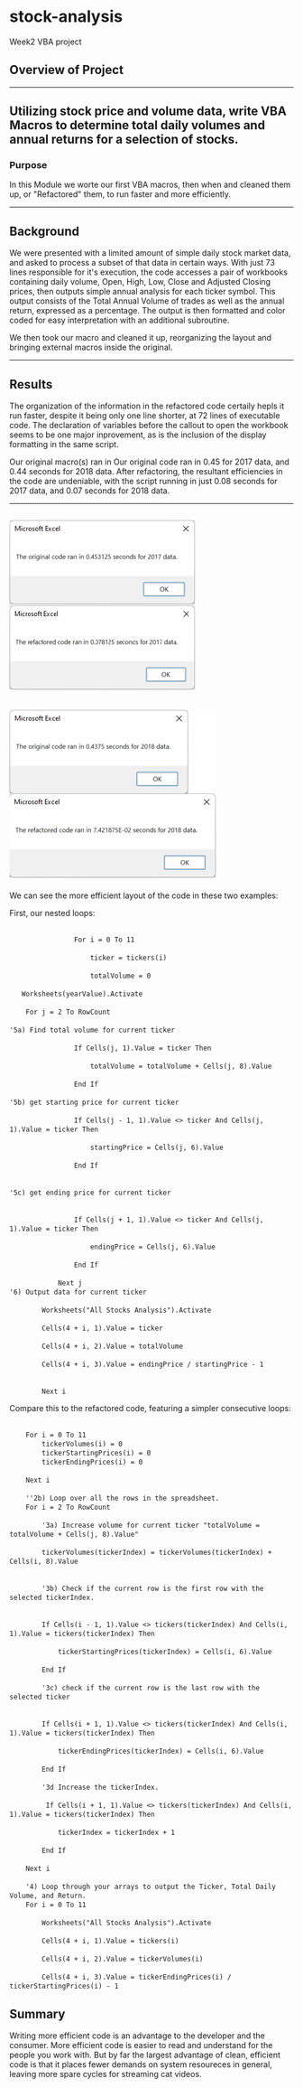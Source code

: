 # stock-analysis
Week2 VBA project

## Overview of Project
---
Utilizing stock price and volume data, write VBA Macros to determine total daily volumes and annual returns for a selection of stocks. 
---
### Purpose
In this Module we worte our first VBA macros, then when and cleaned them up, or "Refactored" them, to run faster and more efficiently. 

---
## Background

We were presented with a limited amount of simple daily stock market data, and asked to process a subset of that data in certain ways. With just 73 lines responsible for it's execution, the code accesses a pair of workbooks containing daily volume, Open, High, Low, Close and Adjusted Closing prices, then outputs simple annual analysis for each ticker symbol. This output consists of the Total Annual Volume of trades as well as the annual return, expressed as a percentage. The output is then formatted and color coded for easy interpretation with an additional subroutine. 

We then took our macro and cleaned it up, reorganizing the layout and bringing external macros inside the original.

---
## Results

The organization of the information in the refactored code certaily hepls it run faster, despite it being only one line shorter, at 72 lines of executable code. The declaration of variables before the callout to open the workbook seems to be one major inprovement, as is the inclusion of the display formatting in the same script. 

Our original macro(s) ran in Our original code ran in 0.45 for 2017 data, and 0.44 seconds for 2018 data. After refactoring, the resultant efficiencies in the code are undeniable, with the script running in just 0.08 seconds for 2017 data, and 0.07 seconds for 2018 data.

---
![VBA_Challenge_2017](VBA_Challenge_2017.png)
---
![VBA_Challenge_2018](VBA_Challenge_2018.png)
---
We can see the more efficient layout of the code in these two examples:

First, our nested loops:
```

                For i = 0 To 11
                    
                    ticker = tickers(i)
                    
                    totalVolume = 0
   
   Worksheets(yearValue).Activate
   
    For j = 2 To RowCount
       
'5a) Find total volume for current ticker
                
                If Cells(j, 1).Value = ticker Then

                    totalVolume = totalVolume + Cells(j, 8).Value

                End If
                
'5b) get starting price for current ticker
       
                If Cells(j - 1, 1).Value <> ticker And Cells(j, 1).Value = ticker Then

                    startingPrice = Cells(j, 6).Value

                End If
        
        
'5c) get ending price for current ticker

            
                If Cells(j + 1, 1).Value <> ticker And Cells(j, 1).Value = ticker Then

                    endingPrice = Cells(j, 6).Value
            
                End If
                
            Next j
'6) Output data for current ticker
        
        Worksheets("All Stocks Analysis").Activate
        
        Cells(4 + i, 1).Value = ticker
        
        Cells(4 + i, 2).Value = totalVolume
        
        Cells(4 + i, 3).Value = endingPrice / startingPrice - 1

                 
        Next i
```    
Compare this to the refactored code, featuring a simpler consecutive loops:
```

    For i = 0 To 11
        tickerVolumes(i) = 0
        tickerStartingPrices(i) = 0
        tickerEndingPrices(i) = 0
        
    Next i
        
    ''2b) Loop over all the rows in the spreadsheet.
    For i = 2 To RowCount
    
        '3a) Increase volume for current ticker "totalVolume = totalVolume + Cells(j, 8).Value"
        
        tickerVolumes(tickerIndex) = tickerVolumes(tickerIndex) + Cells(i, 8).Value
        
        
        '3b) Check if the current row is the first row with the selected tickerIndex.
        
        
        If Cells(i - 1, 1).Value <> tickers(tickerIndex) And Cells(i, 1).Value = tickers(tickerIndex) Then
        
            tickerStartingPrices(tickerIndex) = Cells(i, 6).Value
        
        End If
        
        '3c) check if the current row is the last row with the selected ticker

        
        If Cells(i + 1, 1).Value <> tickers(tickerIndex) And Cells(i, 1).Value = tickers(tickerIndex) Then
        
            tickerEndingPrices(tickerIndex) = Cells(i, 6).Value
        
        End If
            
        '3d Increase the tickerIndex.
            
         If Cells(i + 1, 1).Value <> tickers(tickerIndex) And Cells(i, 1).Value = tickers(tickerIndex) Then
            
            tickerIndex = tickerIndex + 1
        
        End If
    
    Next i
    
    '4) Loop through your arrays to output the Ticker, Total Daily Volume, and Return.
    For i = 0 To 11
        
        Worksheets("All Stocks Analysis").Activate
        
        Cells(4 + i, 1).Value = tickers(i)
        
        Cells(4 + i, 2).Value = tickerVolumes(i)
        
        Cells(4 + i, 3).Value = tickerEndingPrices(i) / tickerStartingPrices(i) - 1
```
## Summary
Writing more efficient code is an advantage to the developer and the consumer. More efficient code is easier to read and understand for the people you work with. But by far the largest advantage of clean, efficient code is that it places fewer demands on system resoureces in general, leaving more spare cycles for streaming cat videos. 
